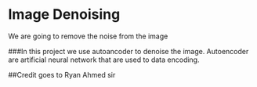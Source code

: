 # Image Denoising
We are going to remove the noise from the image

###In this project we use autoancoder to denoise the image. Autoencoder are artificial neural network that are used to data encoding. 

##Credit goes to Ryan Ahmed sir
